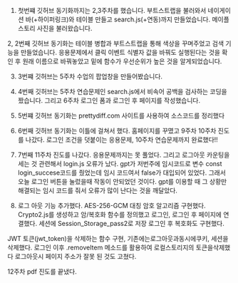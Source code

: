 
1. 첫번쨰 깃허브 동기화까지는 2,3주차를 했습니다. 부트스트랩을 불러와서 네이게이션 바(+하이퍼링크)와 테이블 만들고 search.js(+연동)까지 만들었습니다. 메이플스토리 사진을  불러왔습니다.

2, 2번째 깃허브 동기화는 테이블 병합과 부트스트랩을 통해 색상을 꾸며주었고 검색 기능을 만들었습니다. 응용문제에서 클릭 이벤트 식별자 값을 바꿔도 실행된다는 것을 확인 후 원래 이름으로 바꿔놓았고 밑에 함수가 우선순위가 높은 것을 알게되었습니다. 

3. 3번쨰 깃허브는 5주차 수업의 팝업창을 만들어봤습니다. 

4. 4번째 깃허브는 5주차 연습문제인 search.js에서 비속어 공백을 검사하는 코딩을 짰습니다. 그리고 6주차 로그인 폼과 로그인 후 페이지를 작성했습니다.

5. 5번쨰 깃허브 동기화는 prettydiff.com 사이트를 사용하여 소스코드를 정리했다

6. 6번째 깃허브 동기화는 이틀에 걸쳐서 했다. 홈페이지를 꾸몄고 9주차 10주차 진도를 나갔다. 로그인 조건을 덧붙이는 응용문제, 10주차 연습문제까지 완료했다!!

7. 7번째 11주차 진도를 나갔다. 응용문제까지는 못 풀었다. 그리고 로그아웃 카운팅을 세는 것 관련해서 login.js 오류가 났다. gpt가 저번주에 임시코드로 변수 const login_succese코드를 줬었는데 임시 코드여서 false가 대입되어 있었다. 그래서 오늘 로그인 버튼을 눌렀을때 작동이 안되었던 것이다. gpt를 이용할 때 그 상황만 해결되는 임시 코드를 줘서 오류가 많이 난다는 것을 깨달았다.

8. 로그 아웃 기능 추가했다. 
AES-256-GCM 대칭 암호 알고리즘 구현했다.
Crypto2.js를 생성하고 암/복호화 함수를 정의했고 로그인, 로그인 후 페이지에 연결했다.
세션에 Session_Storage_pass2로 저장 로그인 후 복호화도 구현했다.

JWT 토큰(jwt_token)을 삭제하는 함수 구현, 기존에는로그아웃과동시에쿠키, 세션을 삭제했다.
로그인 이후 .removeItem 메소드를 활용하여 로컬스토리지의 토큰을삭제했다 로그아웃시 페이지 주소가 잘못 된 것도 고쳤다.

12주차 pdf 진도를 끝냈다.